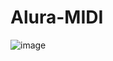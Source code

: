 # Alura-MIDI

![image](https://user-images.githubusercontent.com/73363559/203451708-91ce8208-eb4b-41db-876c-c6b383b71c8e.png)
